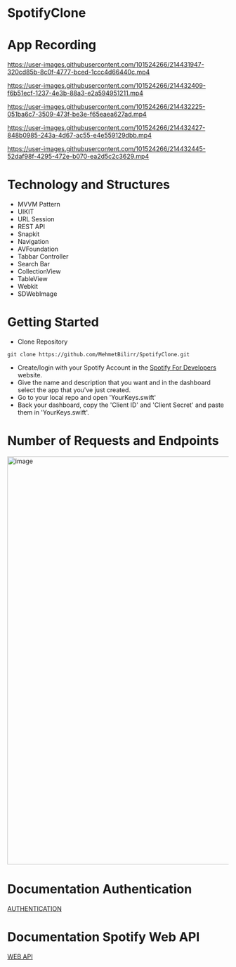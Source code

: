 # SpotifyClone


# App Recording


https://user-images.githubusercontent.com/101524266/214431947-320cd85b-8c0f-4777-bced-1ccc4d66440c.mp4 

https://user-images.githubusercontent.com/101524266/214432409-f6b51ecf-1237-4e3b-88a3-e2a594951211.mp4

https://user-images.githubusercontent.com/101524266/214432225-051ba6c7-3509-473f-be3e-f65eaea627ad.mp4

https://user-images.githubusercontent.com/101524266/214432427-848b0985-243a-4d67-ac55-e4e559129dbb.mp4

https://user-images.githubusercontent.com/101524266/214432445-52daf98f-4295-472e-b070-ea2d5c2c3629.mp4



# Technology and Structures
* MVVM Pattern
* UIKIT
* URL Session
* REST API
* Snapkit
* Navigation
* AVFoundation
* Tabbar Controller
* Search Bar
* CollectionView
* TableView
* Webkit
* SDWebImage

# Getting Started
* Clone Repository
```
git clone https://github.com/MehmetBilirr/SpotifyClone.git

```
* Create/login with your Spotify Account in the [Spotify For Developers](https://developer.spotify.com) website.
* Give the name and description that you want and in the dashboard select the app that you've just created.
* Go to your local repo and open 'YourKeys.swift'
* Back your dashboard, copy the 'Client ID' and 'Client Secret' and paste them in 'YourKeys.swift'.

# Number of Requests and Endpoints

<img width="929" alt="image" src="https://user-images.githubusercontent.com/101524266/214176014-4d27f439-7bd2-47f6-abee-ba7517786855.png">

# Documentation Authentication 
[AUTHENTICATION](https://developer.spotify.com/documentation/general/guides/authorization/code-flow)

# Documentation Spotify Web API
[WEB API](https://developer.spotify.com/documentation/web-api/reference/#/)

